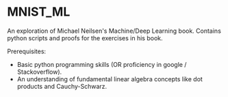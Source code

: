 # MNIST_ML
An exploration of Michael Neilsen's Machine/Deep Learning book. Contains python scripts and proofs for the exercises in his book. 

Prerequisites:
- Basic python programming skills (OR proficiency in google / Stackoverflow). 
- An understanding of fundamental linear algebra concepts like dot products and Cauchy-Schwarz.
